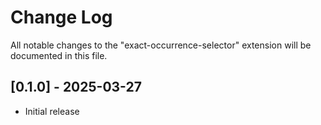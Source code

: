 # Change Log

All notable changes to the "exact-occurrence-selector" extension will be documented in this file.

## [0.1.0] - 2025-03-27

- Initial release
